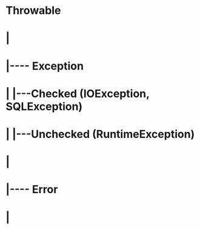# Throwable
# |
# |---- Exception
# |         |---Checked (IOException, SQLException)
# |         |---Unchecked (RuntimeException)
# |
# |---- Error
# |

